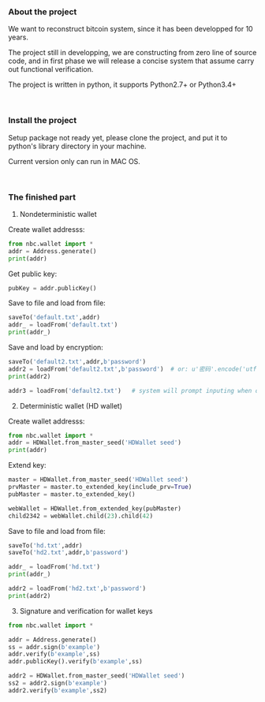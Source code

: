 
### About the project

We want to reconstruct bitcoin system, since it has been developped for 10 years.

The project still in developping, we are constructing from zero line of source code, and in first phase we will release a concise system that assume carry out functional verification.

The project is written in python, it supports Python2.7+ or Python3.4+

&nbsp;

### Install the project

Setup package not ready yet, please clone the project, and put it to python's library directory in your machine. 

Current version only can run in MAC OS.

&nbsp;

### The finished part

1) Nondeterministic wallet

Create wallet addresss:

``` python
from nbc.wallet import *
addr = Address.generate()
print(addr)
```

Get public key:

``` python
pubKey = addr.publicKey()
```

Save to file and load from file:

``` python
saveTo('default.txt',addr)
addr_ = loadFrom('default.txt')
print(addr_)
```

Save and load by encryption:

``` python
saveTo('default2.txt',addr,b'password')
addr2 = loadFrom('default2.txt',b'password')  # or: u'密码'.encode('utf-8')
print(addr2)

addr3 = loadFrom('default2.txt')   # system will prompt inputing when omit password
```

2) Deterministic wallet (HD wallet)

Create wallet addresss:

``` python
from nbc.wallet import *
addr = HDWallet.from_master_seed('HDWallet seed')
print(addr)
```

Extend key:

``` python
master = HDWallet.from_master_seed('HDWallet seed')
prvMaster = master.to_extended_key(include_prv=True)
pubMaster = master.to_extended_key()

webWallet = HDWallet.from_extended_key(pubMaster)
child2342 = webWallet.child(23).child(42)
```

Save to file and load from file:

``` python
saveTo('hd.txt',addr)
saveTo('hd2.txt',addr,b'password')

addr_ = loadFrom('hd.txt')
print(addr_)

addr2 = loadFrom('hd2.txt',b'password')
print(addr2)
```

3) Signature and verification for wallet keys

``` python
from nbc.wallet import *

addr = Address.generate()
ss = addr.sign(b'example')
addr.verify(b'example',ss)
addr.publicKey().verify(b'example',ss)

addr2 = HDWallet.from_master_seed('HDWallet seed')
ss2 = addr2.sign(b'example')
addr2.verify(b'example',ss2)
```

&nbsp;
